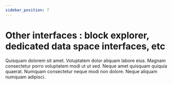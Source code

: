 ```yaml
---
sidebar_position: 7
---
```


# Other interfaces : block explorer, dedicated data space interfaces, etc

Quisquam dolorem sit amet. Voluptatem dolor aliquam labore eius. Magnam consectetur porro voluptatem modi ut ut sed. Neque amet quisquam quiquia quaerat. Numquam consectetur neque modi non dolore. Neque aliquam numquam adipisci.
